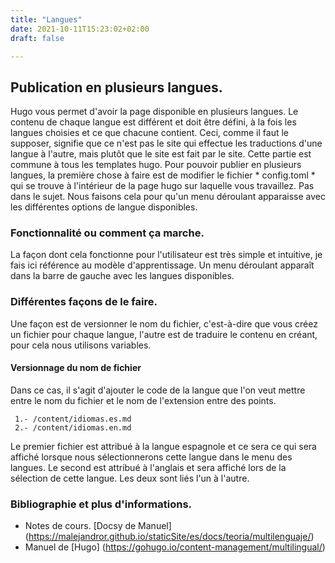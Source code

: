 ```yaml
---
title: "Langues"
date: 2021-10-11T15:23:02+02:00
draft: false

---
```


## Publication en plusieurs langues.

Hugo vous permet d'avoir la page disponible en plusieurs langues. Le contenu de chaque langue est différent et doit être défini, à la fois les langues choisies et ce que chacune contient. Ceci, comme il faut le supposer, signifie que ce n'est pas le site qui effectue les traductions d'une langue à l'autre, mais plutôt que le site est fait par le site. Cette partie est commune à tous les templates hugo.
Pour pouvoir publier en plusieurs langues, la première chose à faire est de modifier le fichier * config.toml * qui se trouve à l'intérieur de la page hugo sur laquelle vous travaillez. Pas dans le sujet. Nous faisons cela pour qu'un menu déroulant apparaisse avec les différentes options de langue disponibles.

### Fonctionnalité ou comment ça marche.

La façon dont cela fonctionne pour l'utilisateur est très simple et intuitive, je fais ici référence au modèle d'apprentissage. Un menu déroulant apparaît dans la barre de gauche avec les langues disponibles.
### Différentes façons de le faire.

Une façon est de versionner le nom du fichier, c'est-à-dire que vous créez un fichier pour chaque langue, l'autre est de traduire le contenu en créant, pour cela nous utilisons
variables.

#### Versionnage du nom de fichier

Dans ce cas, il s'agit d'ajouter le code de la langue que l'on veut mettre entre le nom du fichier et le nom de l'extension entre des points.

     1.- /content/idiomas.es.md
     2.- /content/idiomas.en.md
Le premier fichier est attribué à la langue espagnole et ce sera ce qui sera affiché lorsque nous sélectionnerons cette langue dans le menu des langues. Le second est attribué à l'anglais et sera affiché lors de la sélection de cette langue. Les deux sont liés l'un à l'autre.

### Bibliographie et plus d'informations.

* Notes de cours. [Docsy de Manuel] (https://malejandror.github.io/staticSite/es/docs/teoria/multilenguaje/)
* Manuel de [Hugo] (https://gohugo.io/content-management/multilingual/)